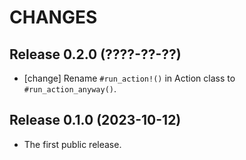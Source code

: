 CHANGES
=======


Release 0.2.0 (????-??-??)
--------------------------

* [change] Rename `#run_action!()` in Action class to `#run_action_anyway()`.


Release 0.1.0 (2023-10-12)
--------------------------

* The first public release.
